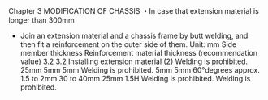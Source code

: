 Chapter 3
MODIFICATION OF CHASSIS
・In case that extension material is longer than 300mm
- Join an extension material and a chassis frame by butt welding, and then fit a
reinforcement on the outer side of them.
Unit: mm
Side member thickness Reinforcement material thickness
(recommendation value)
3.2 3.2
Installing extension material (2)
Welding is
prohibited.
25mm
5mm 5mm
Welding is
prohibited.
5mm
5mm
60°degrees approx.
1.5 to 2mm
30 to 40mm
25mm
1.5H
Welding is
prohibited.
Welding is
prohibited.